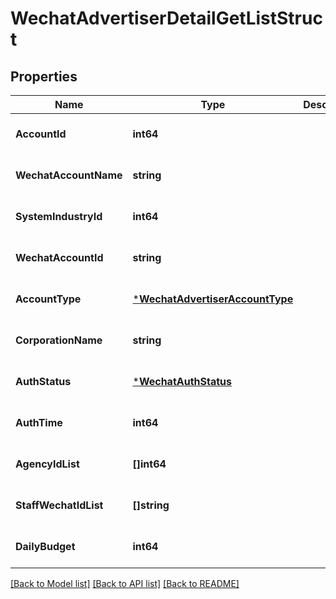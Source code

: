 # WechatAdvertiserDetailGetListStruct

## Properties
Name | Type | Description | Notes
------------ | ------------- | ------------- | -------------
**AccountId** | **int64** |  | [optional] [default to null]
**WechatAccountName** | **string** |  | [optional] [default to null]
**SystemIndustryId** | **int64** |  | [optional] [default to null]
**WechatAccountId** | **string** |  | [optional] [default to null]
**AccountType** | [***WechatAdvertiserAccountType**](WechatAdvertiserAccountType.md) |  | [optional] [default to null]
**CorporationName** | **string** |  | [optional] [default to null]
**AuthStatus** | [***WechatAuthStatus**](WechatAuthStatus.md) |  | [optional] [default to null]
**AuthTime** | **int64** |  | [optional] [default to null]
**AgencyIdList** | **[]int64** |  | [optional] [default to null]
**StaffWechatIdList** | **[]string** |  | [optional] [default to null]
**DailyBudget** | **int64** |  | [optional] [default to null]

[[Back to Model list]](../README.md#documentation-for-models) [[Back to API list]](../README.md#documentation-for-api-endpoints) [[Back to README]](../README.md)


